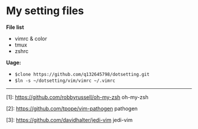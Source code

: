 # **My setting files**

 **File list**

 - vimrc & color
 - tmux
 - zshrc


**Uage:**

 - ```$clone https://github.com/q132645798/dotsetting.git```
 - ```$ln -s ~/dotsetting/vim/vimrc ~/.vimrc```

------

[1]: https://github.com/robbyrussell/oh-my-zsh oh-my-zsh

[2]: https://github.com/tpope/vim-pathogen pathogen

[3]: https://github.com/davidhalter/jedi-vim jedi-vim
